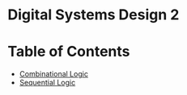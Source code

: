 # Digital Systems Design 2

# Table of Contents
- [Combinational Logic](https://github.com/JakubRichardson/DSD2-Notes/blob/master/Notes/Combinational.md)
- [Sequential Logic](https://github.com/JakubRichardson/DSD2-Notes/blob/master/Notes/Sequential.md)

